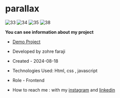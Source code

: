 # parallax

![33](https://github.com/user-attachments/assets/4f416fd9-1a28-486f-a472-16117d30bede)
![34](https://github.com/user-attachments/assets/dafb941e-c134-4c57-9424-cef88293ae4a)
![35](https://github.com/user-attachments/assets/2c1ae80d-a4da-4bfc-8a4a-1b5921dcf7de)
![38](https://github.com/user-attachments/assets/cc68051c-8c62-4546-9e18-9a229059e37e)

**You can see information about my project**
- [Demo Project](https://zohrefaraji.github.io/parallax030528/)

- Developed by zohre faraji

- Created - 2024-08-18

- Technologies Used: Html,  css , javascript

- Role - Frontend

- How to reach me : with my [instagram](https://www.instagram.com/zohrefaraji212/) and [linkedin](https://www.linkedin.com/in/zohre-faraji-41822315a/)

